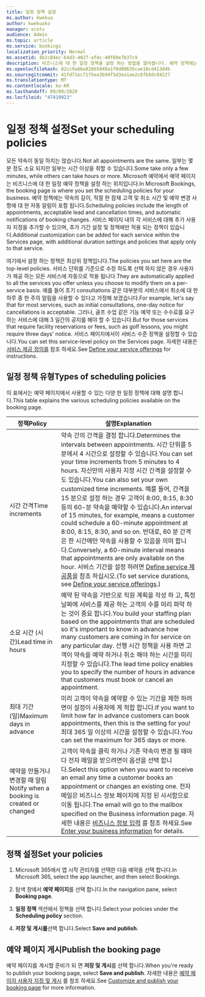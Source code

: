 ```yaml
---
title: 일정 정책 설정
ms.author: kwekua
author: kwekuako
manager: scotv
audience: Admin
ms.topic: article
ms.service: bookings
localization_priority: Normal
ms.assetid: 4b2c84ec-64d3-4027-af4c-40f69e7b37c9
description: 비즈니스에 대 한 일정 정책을 설정 하는 방법을 알아봅니다. 예약 정책에는 약속의 길이 뿐 아니라 적절 한 선행 및 취소 시간도 포함 됩니다.
ms.openlocfilehash: 82cc9a66e82665040a1f0d08635cae10cd413d4b
ms.sourcegitcommit: 41fd71ec7175ea3b94f5d3ea1ae2c8fb8dc84227
ms.translationtype: MT
ms.contentlocale: ko-KR
ms.lasthandoff: 09/09/2020
ms.locfileid: "47419923"
---
```

# <a name="set-your-scheduling-policies"></a><span data-ttu-id="67102-104">일정 정책 설정</span><span class="sxs-lookup"><span data-stu-id="67102-104">Set your scheduling policies</span></span>

<span data-ttu-id="67102-105">모든 약속이 동일 하지는 않습니다.</span><span class="sxs-lookup"><span data-stu-id="67102-105">Not all appointments are the same.</span></span> <span data-ttu-id="67102-106">일부는 몇 분 정도 소요 되지만 일부는 시간 이상을 취할 수 있습니다.</span><span class="sxs-lookup"><span data-stu-id="67102-106">Some take only a few minutes, while others can take hours or more.</span></span> <span data-ttu-id="67102-107">Microsoft 예약에서 예약 페이지는 비즈니스에 대 한 일정 예약 정책을 설정 하는 위치입니다.</span><span class="sxs-lookup"><span data-stu-id="67102-107">In Microsoft Bookings, the booking page is where you set the scheduling policies for your business.</span></span> <span data-ttu-id="67102-108">예약 정책에는 약속의 길이, 적절 한 잠재 고객 및 취소 시간 및 예약 변경 사항에 대 한 자동 알림이 포함 됩니다.</span><span class="sxs-lookup"><span data-stu-id="67102-108">Scheduling policies include the length of appointments, acceptable lead and cancellation times, and automatic notifications of booking changes.</span></span> <span data-ttu-id="67102-109">서비스 페이지 내의 각 서비스에 대해 추가 사용자 지정을 추가할 수 있으며, 추가 기간 설정 및 정책에만 적용 되는 정책이 있습니다.</span><span class="sxs-lookup"><span data-stu-id="67102-109">Additional customization can be added for each service within the Services page, with additional duration settings and policies that apply only to that service.</span></span>

<span data-ttu-id="67102-110">여기에서 설정 하는 정책은 최상위 정책입니다.</span><span class="sxs-lookup"><span data-stu-id="67102-110">The policies you set here are the top-level policies.</span></span> <span data-ttu-id="67102-111">서비스 단위를 기준으로 수정 하도록 선택 하지 않은 경우 사용자가 제공 하는 모든 서비스에 자동으로 적용 됩니다.</span><span class="sxs-lookup"><span data-stu-id="67102-111">They are automatically applied to all the services you offer unless you choose to modify them on a per-service basis.</span></span> <span data-ttu-id="67102-112">예를 들어 초기 consultations 같은 대부분의 서비스에서 취소에 대 한 하루 중 한 주의 알림을 사용할 수 있다고 가정해 보겠습니다.</span><span class="sxs-lookup"><span data-stu-id="67102-112">For example, let's say that for most services, such as initial consultations, one-day notice for cancellations is acceptable.</span></span> <span data-ttu-id="67102-113">그러나, 골프 수업 같은 기능 예약 또는 수수료를 요구 하는 서비스에 대해 3 일간의 공지를 해야 할 수 있습니다.</span><span class="sxs-lookup"><span data-stu-id="67102-113">But for those services that require facility reservations or fees, such as golf lessons, you might require three days' notice.</span></span> <span data-ttu-id="67102-114">서비스 페이지에서이 서비스 수준 정책을 설정할 수 있습니다.</span><span class="sxs-lookup"><span data-stu-id="67102-114">You can set this service-level policy on the Services page.</span></span> <span data-ttu-id="67102-115">자세한 내용은 [서비스 제공 정의를](define-service-offerings.md) 참조 하세요.</span><span class="sxs-lookup"><span data-stu-id="67102-115">See [Define your service offerings](define-service-offerings.md) for instructions.</span></span>

## <a name="types-of-scheduling-policies"></a><span data-ttu-id="67102-116">일정 정책 유형</span><span class="sxs-lookup"><span data-stu-id="67102-116">Types of scheduling policies</span></span>

<span data-ttu-id="67102-117">이 표에서는 예약 페이지에서 사용할 수 있는 다양 한 일정 정책에 대해 설명 합니다.</span><span class="sxs-lookup"><span data-stu-id="67102-117">This table explains the various scheduling policies available on the booking page.</span></span>

| <span data-ttu-id="67102-118">정책</span><span class="sxs-lookup"><span data-stu-id="67102-118">Policy</span></span> | <span data-ttu-id="67102-119">설명</span><span class="sxs-lookup"><span data-stu-id="67102-119">Explanation</span></span> |
|---|---|
| <span data-ttu-id="67102-120">시간 간격</span><span class="sxs-lookup"><span data-stu-id="67102-120">Time increments</span></span> | <span data-ttu-id="67102-121">약속 간의 간격을 결정 합니다.</span><span class="sxs-lookup"><span data-stu-id="67102-121">Determines the intervals between appointments.</span></span> <span data-ttu-id="67102-122">시간 단위를 5 분에서 4 시간으로 설정할 수 있습니다.</span><span class="sxs-lookup"><span data-stu-id="67102-122">You can set your time increments from 5 minutes to 4 hours.</span></span> <span data-ttu-id="67102-123">자신만의 사용자 지정 시간 간격을 설정할 수도 있습니다.</span><span class="sxs-lookup"><span data-stu-id="67102-123">You can also set your own customized time increments.</span></span> <span data-ttu-id="67102-124">예를 들어, 간격을 15 분으로 설정 하는 경우 고객이 8:00, 8:15, 8:30 등의 60-분 약속을 예약할 수 있습니다.</span><span class="sxs-lookup"><span data-stu-id="67102-124">An interval of 15 minutes, for example, means a customer could schedule a 60-minute appointment at 8:00, 8:15, 8:30, and so on.</span></span> <span data-ttu-id="67102-125">반대로, 60 분 간격은 한 시간에만 약속을 사용할 수 있음을 의미 합니다.</span><span class="sxs-lookup"><span data-stu-id="67102-125">Conversely, a 60-minute interval means that appointments are only available on the hour.</span></span> <span data-ttu-id="67102-126">서비스 기간을 설정 하려면 [Define service 제공품](define-service-offerings.md)을 참조 하십시오.</span><span class="sxs-lookup"><span data-stu-id="67102-126">(To set service durations, see [Define your service offerings](define-service-offerings.md).)</span></span> |
| <span data-ttu-id="67102-127">소요 시간 (시간)</span><span class="sxs-lookup"><span data-stu-id="67102-127">Lead time in hours</span></span> | <span data-ttu-id="67102-128">예약 된 약속을 기반으로 직원 계획을 작성 하 고, 특정 날짜에 서비스를 제공 하는 고객의 수를 미리 파악 하는 것이 중요 합니다.</span><span class="sxs-lookup"><span data-stu-id="67102-128">You build your staffing plan based on the appointments that are scheduled so it's important to know in advance how many customers are coming in for service on any particular day.</span></span> <span data-ttu-id="67102-129">선행 시간 정책을 사용 하면 고객이 약속을 예약 하거나 취소 해야 하는 시간을 미리 지정할 수 있습니다.</span><span class="sxs-lookup"><span data-stu-id="67102-129">The lead time policy enables you to specify the number of hours in advance that customers must book or cancel an appointment.</span></span> |
| <span data-ttu-id="67102-130">최대 기간 (일)</span><span class="sxs-lookup"><span data-stu-id="67102-130">Maximum days in advance</span></span> | <span data-ttu-id="67102-131">미리 고객이 약속을 예약할 수 있는 기간을 제한 하려면이 설정이 사용자에 게 적합 합니다.</span><span class="sxs-lookup"><span data-stu-id="67102-131">If you want to limit how far in advance customers can book appointments, then this is the setting for you!</span></span> <span data-ttu-id="67102-132">최대 365 일 이상의 시간을 설정할 수 있습니다.</span><span class="sxs-lookup"><span data-stu-id="67102-132">You can set the maximum for 365 days or more.</span></span> |
| <span data-ttu-id="67102-133">예약을 만들거나 변경할 때 알림</span><span class="sxs-lookup"><span data-stu-id="67102-133">Notify when a booking is created or changed</span></span> | <span data-ttu-id="67102-134">고객이 약속을 클릭 하거나 기존 약속이 변경 될 때마다 전자 메일을 받으려면이 옵션을 선택 합니다.</span><span class="sxs-lookup"><span data-stu-id="67102-134">Select this option when you want to receive an email any time a customer books an appointment or changes an existing one.</span></span> <span data-ttu-id="67102-135">전자 메일은 비즈니스 정보 페이지에 지정 된 사서함으로 이동 됩니다.</span><span class="sxs-lookup"><span data-stu-id="67102-135">The email will go to the mailbox specified on the Business information page.</span></span> <span data-ttu-id="67102-136">자세한 내용은 [비즈니스 정보 입력](enter-business-information.md) 를 참조 하세요.</span><span class="sxs-lookup"><span data-stu-id="67102-136">See [Enter your business information](enter-business-information.md) for details.</span></span> |

## <a name="set-your-policies"></a><span data-ttu-id="67102-137">정책 설정</span><span class="sxs-lookup"><span data-stu-id="67102-137">Set your policies</span></span>

1. <span data-ttu-id="67102-138">Microsoft 365에서 앱 시작 관리자를 선택한 다음 예약을 선택 합니다.</span><span class="sxs-lookup"><span data-stu-id="67102-138">In Microsoft 365, select the app launcher, and then select Bookings.</span></span>

1. <span data-ttu-id="67102-139">탐색 창에서 **예약 페이지**를 선택 합니다.</span><span class="sxs-lookup"><span data-stu-id="67102-139">In the navigation pane, select **Booking page**.</span></span>

1. <span data-ttu-id="67102-140">**일정 정책** 섹션에서 정책을 선택 합니다.</span><span class="sxs-lookup"><span data-stu-id="67102-140">Select your policies under the **Scheduling policy** section.</span></span>

1. <span data-ttu-id="67102-141">**저장 및 게시를**선택 합니다.</span><span class="sxs-lookup"><span data-stu-id="67102-141">Select **Save and publish**.</span></span>

## <a name="publish-the-booking-page"></a><span data-ttu-id="67102-142">예약 페이지 게시</span><span class="sxs-lookup"><span data-stu-id="67102-142">Publish the booking page</span></span>

<span data-ttu-id="67102-143">예약 페이지를 게시할 준비가 되 면 **저장 및 게시**를 선택 합니다.</span><span class="sxs-lookup"><span data-stu-id="67102-143">When you're ready to publish your booking page, select **Save and publish**.</span></span> <span data-ttu-id="67102-144">자세한 내용은 [예약 페이지 사용자 지정 및 게시](customize-booking-page.md) 를 참조 하세요.</span><span class="sxs-lookup"><span data-stu-id="67102-144">See [Customize and publish your booking page](customize-booking-page.md) for more information.</span></span>
